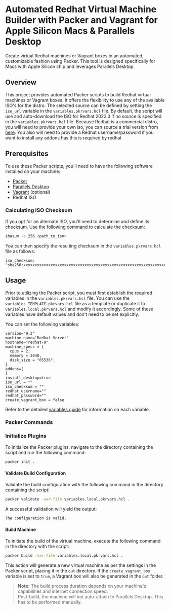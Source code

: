 # Automated Redhat Virtual Machine Builder with Packer and Vagrant for Apple Silicon Macs & Parallels Desktop

Create virtual Redhat machines or Vagrant boxes in an automated, customizable fashion using Packer. This tool is designed specifically for Macs with Apple Silicon chip and leverages Parallels Desktop.

## Overview

This project provides automated Packer scripts to build Redhat virtual machines or Vagrant boxes. It offers the flexibility to use any of the available ISO's for the distro. The selected source can be defined by setting the `iso_url` variable in the `variables.pkrvars.hcl` file. By default, the script will use and auto-download the ISO for Redhat 2023.3 if no source is specified in the `variables.pkrvars.hcl` file.
Because Redhat is a commercial distro, you will need to provide your own iso, you can source a trial version from [here](https://www.redhat.com/en/technologies/linux-platforms/enterprise-linux).
You also will need to provide a Redhat username/password if you want to install any addons has this is required by redhat

## Prerequisites

To use these Packer scripts, you'll need to have the following software installed on your machine:

* [Packer](https://www.packer.io/)
* [Parallels Desktop](https://www.parallels.com/products/desktop/)
* [Vagrant](https://www.vagrantup.com/) (optional)
* Redhat ISO

### Calculating ISO Checksum

If you opt for an alternate ISO, you'll need to determine and define its checksum. Use the following command to calculate the checksum:

```bash
shasum -a 256 <path_to_iso>
```

You can then specify the resulting checksum in the `variables.pkrvars.hcl` file as follows:

```hcl
iso_checksum: "sha256:xxxxxxxxxxxxxxxxxxxxxxxxxxxxxxxxxxxxxxxxxxxxxxxxxxxxxxxxxxxxxxxx"
```

## Usage

Prior to utilizing the Packer script, you must first establish the required variables in the `variables.pkrvars.hcl` file. You can use the `variables_TEMPLATE.pkrvars.hcl` file as a template or duplicate it to `variables.local.pkrvars.hcl` and modify it accordingly. Some of these variables have default values and don't need to be set explicitly.

You can set the following variables:

```hcl
version="9.2"
machine_name="Redhat Server"
hostname="redhat-9"
machine_specs = {
  cpus = 2,
  memory = 2048,
  disk_size = "65536",
}
addons=[
]
install_desktop=true
iso_url = ""
iso_checksum = ""
redhat_username=""
redhat_password=""
create_vagrant_box = false
```

Refer to the detailed [variables guide](./VARIABLES.md) for information on each variable.

### Packer Commands

### Initialize Plugins

To initialize the Packer plugins, navigate to the directory containing the script and run the following command:

```bash
packer init .
```

#### Validate Build Configuration

Validate the build configuration with the following command in the directory containing the script:

```bash
packer validate -var-file variables.local.pkrvars.hcl .
```

A successful validation will yield the output:

```bash
The configuration is valid.
```

#### Build Machine

To initiate the build of the virtual machine, execute the following command in the directory with the script:

```bash
packer build -var-file variables.local.pkrvars.hcl .
```

This action will generate a new virtual machine as per the settings in the Packer script, placing it in the `out` directory. If the `create_vagrant_box` variable is set to `true`, a Vagrant box will also be generated in the `out` folder.

> **Note:** The build process duration depends on your machine's capabilities and internet connection speed.  
> Post-build, the machine will not auto-attach to Parallels Desktop. This has to be performed manually.

